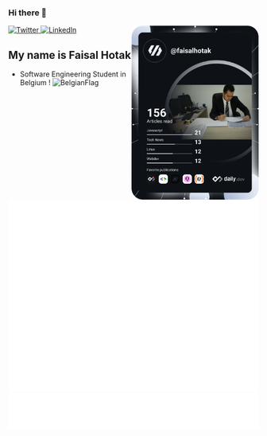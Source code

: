 ### Hi there 👋

<div align="left">
  <a href="https://twitter.com/FaisalHotak_">
    <img
      src="https://img.shields.io/twitter/follow/FaisalHotak_?label=Twitter&logo=twitter&style=flat-square&color=1da1f2&logoColor=ffffff"
      alt="Twitter"
    />
  </a>
  <a href="https://www.linkedin.com/in/faisalhotak/">
    <img
      src="https://img.shields.io/static/v1?logo=linkedin&style=flat-square&color=0072b1&label=LinkedIn&message=%E2%98%86"
      alt="LinkedIn"
    />
  </a>

  <a href="https://api.daily.dev/get?r=faisalhotak" target="_blank">
    <img
      width="256"
      align="right"
      src="https://github.com/faisalhotak/faisalhotak/blob/main/devcard.svg"
    />
  </a>
</div>

## My name is Faisal Hotak

- Software Engineering Student in Belgium ! <img src="https://user-images.githubusercontent.com/55158944/169016425-32ee042d-fd5c-4b87-8454-116ceb7ce45d.png" alt="BelgianFlag" width="20"/>

![Metrics](/github-metrics.svg)
![Most used languages](https://raw.githubusercontent.com/faisalhotak/faisalhotak/github-metrics/language.svg)
